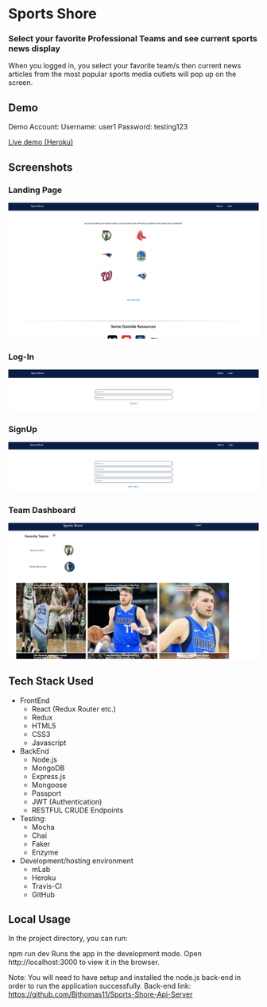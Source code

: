 # Sports Shore

### Select your favorite Professional Teams and see current sports news display

When you logged in, you select your favorite team/s then current news articles from the most popular sports media outlets will pop up on the screen.

## Demo

Demo Account:
Username: user1
Password: testing123

[Live demo (Heroku)](https://hidden-fortress-78993.herokuapp.com/)

## Screenshots

### Landing Page

![LandingPage](src/img/landingPage.png)

### Log-In

![LogIn](src/img/login.png)

### SignUp

![Signup](src/img/signup.png)

### Team Dashboard

![Team Dashboard](src/img/dashboard.png)

## Tech Stack Used

- FrontEnd
  - React (Redux Router etc.)
  - Redux
  - HTML5
  - CSS3
  - Javascript
- BackEnd
  - Node.js
  - MongoDB
  - Express.js
  - Mongoose
  - Passport
  - JWT (Authentication)
  - RESTFUL CRUDE Endpoints
- Testing:
  - Mocha
  - Chai
  - Faker
  - Enzyme
- Development/hosting environment
  - mLab
  - Heroku
  - Travis-CI
  - GitHub

## Local Usage

In the project directory, you can run:

npm run dev
Runs the app in the development mode.
Open http://localhost:3000 to view it in the browser.

Note: You will need to have setup and installed the node.js back-end in order to run the application successfully. Back-end link: https://github.com/Bjthomas11/Sports-Shore-Api-Server
